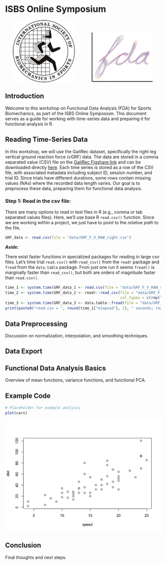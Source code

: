 ISBS Online Symposium
================

<div style="text-align: center;">

<img src="isbs-logo.png" alt="ISBS Logo" width="200" style="margin-right: 50px;">
<img src="fda-logo.png" alt="FDA Logo" width="200">

</div>

## Introduction

Welcome to this workshop on Functional Data Analysis (FDA) for Sports
Biomechanics, as part of the ISBS Online Symposium. This document serves
as a guide for working with time-series data and preparing it for
functional analysis in R.

## Reading Time-Series Data

In this workshop, we will use the GaitRec dataset, specifically the
right leg vertical ground reaction force (vGRF) data. The data are
stored in a comma separated value (CSV) file on the [GaitRec Figshare
link](https://figshare.com/articles/dataset/GRF_F_V_RAW_right/11394825?backTo=%2Fcollections%2FGaitRec_A_large-scale_ground_reaction_force_dataset_of_healthy_and_impaired_gait%2F4788012&file=22063200)
and can be downloaded directly
[here](https://figshare.com/ndownloader/files/22063200). Each time
series is stored as a row of the CSV file, with associated metadata
including subject ID, session number, and trial ID. Since trials have
different durations, some rows contain missing values (NAs) where the
recorded data length varies. Our goal is to preprocess these data,
preparing them for functional data analysis.

### Step 1: Read in the csv file:

There are many options to read in text files in R (e.g., comma or tab
separated values files). Here, we’ll use base R `read.csv()` function.
Since we are working within a project, we just have to point to the
*relative path* to the file.

``` r
GRF_data <- read.csv(file = "data/GRF_F_V_RAW_right.csv")
```

***Aside:***

There exist faster functions in specialized packages for reading in
large csv files. Let’s time trial `read.csv()` with `read_csv()` from
the `readr` package and `fread` from the `data.table` package. From just
one run it seems `fread()` is marginally faster than `read_csv()`, but
both are orders of magnitude faster than `read.csv()`.

``` r
time_1 <- system.time(GRF_data_1 <- read.csv(file = "data/GRF_F_V_RAW_right.csv"))
time_2 <- system.time(GRF_data_2 <- readr::read_csv(file = "data/GRF_F_V_RAW_right.csv", 
                                                    col_types = c(rep("i", 3), rep("n", 405))))
time_3 <- system.time(GRF_data_3 <- data.table::fread(file = "data/GRF_F_V_RAW_right.csv"))
print(paste0("read.csv = ", round(time_1["elapsed"], 2), " seconds; read_csv = ", round(time_2["elapsed"], 2), " seconds; fread = ", round(time_3["elapsed"], 2), " seconds"))
```

## Data Preprocessing

Discussion on normalization, interpolation, and smoothing techniques.

## Data Export

## Functional Data Analysis Basics

Overview of mean functions, variance functions, and functional PCA.

## Example Code

``` r
# Placeholder for example analysis
plot(cars)
```

![](README_files/figure-gfm/example-1.png)<!-- -->

## Conclusion

Final thoughts and next steps.
